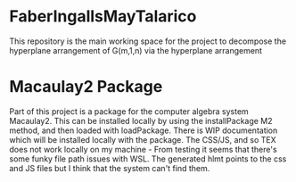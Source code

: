# FaberIngallsMayTalarico
This repository is the main working space for the project to decompose the hyperplane arrangement of G(m,1,n) via the hyperplane arrangement
# Macaulay2 Package
Part of this project is a package for the computer algebra system Macaulay2. This can be installed locally by using the installPackage M2 method, and then loaded with loadPackage. There is WIP documentation which will be installed locally with the package. The CSS/JS, and so TEX does not work locally on my machine - From testing it seems that there's some funky file path issues with WSL. The generated hlmt points to the css and JS files but I think that the system can't find them.

